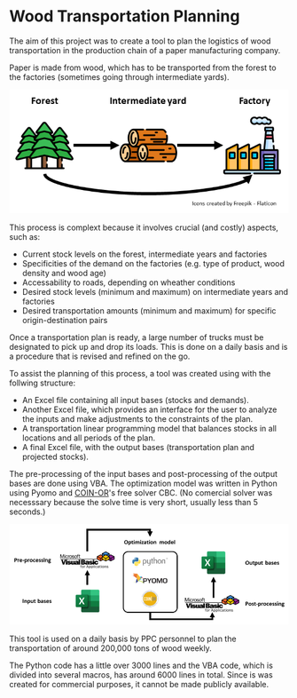 # Wood Transportation Planning

The aim of this project was to create a tool to plan the logistics of wood transportation in the production chain of a paper manufacturing company.

Paper is made from wood, which has to be transported from the forest to the factories (sometimes going through intermediate yards).

![wood transportation scheme](transportation.png)

This process is complext because it involves crucial (and costly) aspects, such as:

- Current stock levels on the forest, intermediate years and factories
- Specificities of the demand on the factories (e.g. type of product, wood density and wood age)
- Accessability to roads, depending on wheather conditions
- Desired stock levels (minimum and maximum) on intermediate years and factories
- Desired transportation amounts (minimum and maximum) for specific origin-destination pairs

Once a transportation plan is ready, a large number of trucks must be designated to pick up and drop its loads. This is done on a daily basis and is a procedure that is revised and refined on the go.

To assist the planning of this process, a tool was created using with the follwing structure:

- An Excel file containing all input bases (stocks and demands).
- Another Excel file, which provides an interface for the user to analyze the inputs and make adjustments to the constraints of the plan.
- A transportation linear programming model that balances stocks in all locations and all periods of the plan.
- A final Excel file, with the output bases (transportation plan and projected stocks).

The pre-processing of the input bases and post-processing of the output bases are done using VBA. The optimization model was written in Python using Pyomo and [COIN-OR](https://www.coin-or.org/)'s free solver CBC. (No comercial solver was necesssary because the solve time is very short, usually less than 5 seconds.)

![planning_tool scheme](architecture.png)

This tool is used on a daily basis by PPC personnel to plan the transportation of around 200,000 tons of wood weekly.

The Python code has a little over 3000 lines and the VBA code, which is divided into several macros, has around 6000 lines in total. Since is was created for commercial purposes, it cannot be made publicly available.



